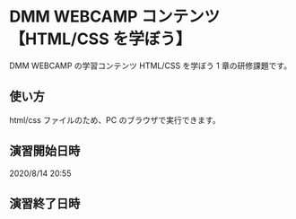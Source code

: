 # DMM WEBCAMP コンテンツ【HTML/CSS を学ぼう】

DMM WEBCAMP の学習コンテンツ HTML/CSS を学ぼう 1 章の研修課題です。

## 使い方

html/css ファイルのため、PC のブラウザで実行できます。

## 演習開始日時

2020/8/14 20:55

## 演習終了日時
